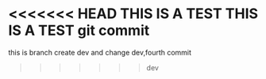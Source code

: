 <<<<<<< HEAD
THIS IS A TEST THIS IS A TEST git commit
=======
this is branch create dev and change dev,fourth commit
>>>>>>> dev
